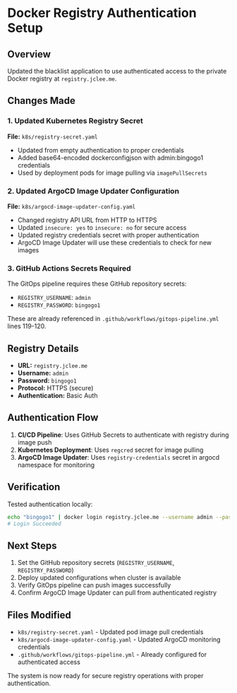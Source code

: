# Docker Registry Authentication Setup

## Overview
Updated the blacklist application to use authenticated access to the private Docker registry at `registry.jclee.me`.

## Changes Made

### 1. Updated Kubernetes Registry Secret
**File:** `k8s/registry-secret.yaml`
- Updated from empty authentication to proper credentials
- Added base64-encoded dockerconfigjson with admin:bingogo1 credentials
- Used by deployment pods for image pulling via `imagePullSecrets`

### 2. Updated ArgoCD Image Updater Configuration  
**File:** `k8s/argocd-image-updater-config.yaml`
- Changed registry API URL from HTTP to HTTPS
- Updated `insecure: yes` to `insecure: no` for secure access
- Updated registry credentials secret with proper authentication
- ArgoCD Image Updater will use these credentials to check for new images

### 3. GitHub Actions Secrets Required
The GitOps pipeline requires these GitHub repository secrets:
- `REGISTRY_USERNAME`: `admin`
- `REGISTRY_PASSWORD`: `bingogo1`

These are already referenced in `.github/workflows/gitops-pipeline.yml` lines 119-120.

## Registry Details
- **URL:** `registry.jclee.me`
- **Username:** `admin`
- **Password:** `bingogo1`
- **Protocol:** HTTPS (secure)
- **Authentication:** Basic Auth

## Authentication Flow
1. **CI/CD Pipeline**: Uses GitHub Secrets to authenticate with registry during image push
2. **Kubernetes Deployment**: Uses `regcred` secret for image pulling
3. **ArgoCD Image Updater**: Uses `registry-credentials` secret in argocd namespace for monitoring

## Verification
Tested authentication locally:
```bash
echo "bingogo1" | docker login registry.jclee.me --username admin --password-stdin
# Login Succeeded
```

## Next Steps
1. Set the GitHub repository secrets (`REGISTRY_USERNAME`, `REGISTRY_PASSWORD`)
2. Deploy updated configurations when cluster is available
3. Verify GitOps pipeline can push images successfully
4. Confirm ArgoCD Image Updater can pull from authenticated registry

## Files Modified
- `k8s/registry-secret.yaml` - Updated pod image pull credentials
- `k8s/argocd-image-updater-config.yaml` - Updated ArgoCD monitoring credentials  
- `.github/workflows/gitops-pipeline.yml` - Already configured for authenticated access

The system is now ready for secure registry operations with proper authentication.
